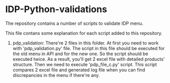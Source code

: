 # IDP-Python-validations
The repository contains a number of scripts to validate IDP menu.

This file contans some explanation for each script added to this repository.

1. pdp_validation: There're 2 files in this folder. At first you need to work with 'pdp_validation.py' file. The script in this file
should be executed for the old menu in API and for the new one. So the script should be executed twice. As a result, you'll get 2 excel
file with detailed products' structure. 
Then we need to execute 'pdp_file_c.py' script. This script compares 2 excel file and generated log file when you can find discrepancies 
in the menu if there're any.

